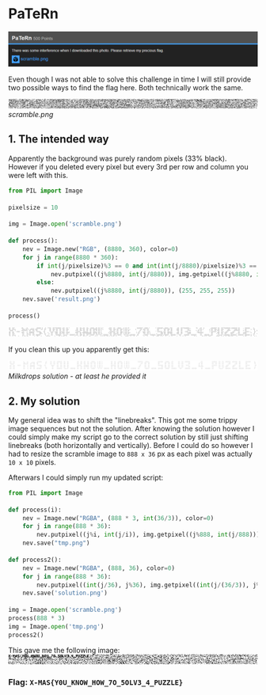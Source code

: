 # PaTeRn

![](PaTeRn.png)

Even though I was not able to solve this challenge in time I will still provide two possible ways to find the flag here.
Both technically work the same.

![](scramble.png)
*scramble.png*

## 1. The intended way

Apparently the background was purely random pixels (33% black).
However if you deleted every pixel but every 3rd per row and column you were left with this.

```python
from PIL import Image

pixelsize = 10

img = Image.open('scramble.png')

def process():
    nev = Image.new("RGB", (8880, 360), color=0)
    for j in range(8880 * 360):
        if int(j/pixelsize)%3 == 0 and int(int(j/8880)/pixelsize)%3 == 0:
            nev.putpixel((j%8880, int(j/8880)), img.getpixel((j%8880, int(j/8880))))
        else:
            nev.putpixel((j%8880, int(j/8880)), (255, 255, 255))
    nev.save('result.png')
            
process()
```
![](result.png)

If you clean this up you apparently get this:

![](flag.png)
*Milkdrops solution - at least he provided it*

## 2. My solution

My general idea was to shift the "linebreaks". This got me some trippy image sequences but not the solution.
After knowing the solution however I could simply make my script go to the correct solution by still just shifting linebreaks (both horizontally and vertically).
Before I could do so however I had to resize the scramble image to `888 x 36` px as each pixel was actually `10 x 10` pixels.

Afterwars I could simply run my updated script:
```python
from PIL import Image

def process(i):
    nev = Image.new("RGBA", (888 * 3, int(36/3)), color=0)
    for j in range(888 * 36):
        nev.putpixel((j%i, int(j/i)), img.getpixel((j%888, int(j/888))))
    nev.save("tmp.png")
    
def process2():
    nev = Image.new("RGBA", (888, 36), color=0)
    for j in range(888 * 36):
        nev.putpixel((int(j/36), j%36), img.getpixel((int(j/(36/3)), j%(36/3))))
    nev.save('solution.png')

img = Image.open('scramble.png')
process(888 * 3)
img = Image.open('tmp.png')
process2()
```

This gave me the following image:
![](solution.png)

### Flag: `X-MAS{Y0U_KNOW_HOW_7O_5OLV3_4_PUZZLE}`
